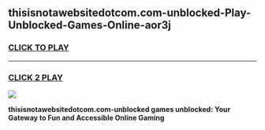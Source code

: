 
## thisisnotawebsitedotcom.com-unblocked-Play-Unblocked-Games-Online-aor3j
<h3>
<a href="https://premium76.site?title=thisisnotawebsitedotcom.com-unblocked&ref=25A">CLICK TO PLAY</a></h3>
<hr>

<h3>
<a href="https://premium76.site?title=thisisnotawebsitedotcom.com-unblocked&ref=25A">CLICK 2 PLAY</a>
  
</h3>

<a href="https://premium76.site?title=thisisnotawebsitedotcom.com-unblocked&ref=25A"><img src="https://clearcache.store/games.png"></a>


**thisisnotawebsitedotcom.com-unblocked games unblocked: Your Gateway to Fun and Accessible Online Gaming**
